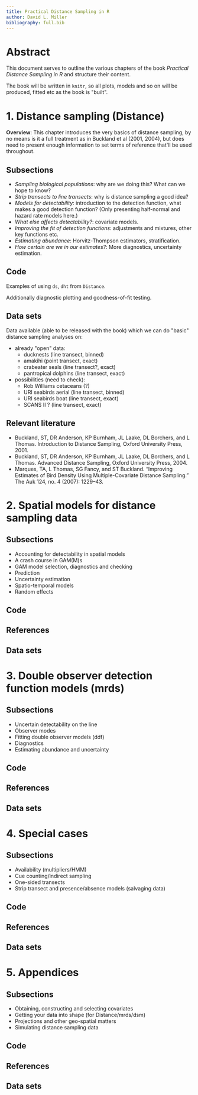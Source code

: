 ```yaml
---
title: Practical Distance Sampling in R
author: David L. Miller
bibliography: full.bib
---
```


# Abstract

This document serves to outline the various chapters of the book *Practical Distance Sampling in R* and structure their content.

The book will be written in `knitr`, so all plots, models and so on will be produced, fitted etc as the book is "built".


# 1. Distance sampling (Distance)

**Overview**: This chapter introduces the very basics of distance sampling, by no means is it a full treatment as in Buckland et al (2001, 2004), but does need to present enough information to set terms of reference that'll be used throughout.



## Subsections

  * *Sampling biological populations*: why are we doing this? What can we hope to know?
  * *Strip transects to line transects*: why is distance sampling a good idea?
  * *Models for detectability*: introduction to the detection function, what makes a good detection function? (Only presenting half-normal and hazard rate models here.)
  * *What else affects detectability?*: covariate models.
  * *Improving the fit of detection functions*: adjustments and mixtures, other key functions etc.
  * *Estimating abundance*: Horvitz-Thompson estimators, stratification.
  * *How certain are we in our estimates?*: More diagnostics, uncertainty estimation.

## Code

Examples of using `ds`, `dht` from `Distance`.

Additionally diagnostic plotting and goodness-of-fit testing.

## Data sets

Data available (able to be released with the book) which we can do "basic" distance sampling analyses on:

  * already "open" data:
     * ducknests (line transect, binned)
     * amakihi (point transect, exact)
     * crabeater seals (line transect?, exact)
     * pantropical dolphins (line transect, exact)
  * possibilities (need to check):
     * Rob Williams cetaceans (?)
     * URI seabirds aerial (line transect, binned)
     * URI seabirds boat (line transect, exact)
     * SCANS II ? (line transect, exact)


## Relevant literature

  * Buckland, ST, DR Anderson, KP Burnham, JL Laake, DL Borchers, and L Thomas. Introduction to Distance Sampling, Oxford University Press, 2001.
  * Buckland, ST, DR Anderson, KP Burnham, JL Laake, DL Borchers, and L Thomas. Advanced Distance Sampling, Oxford University Press, 2004.
  * Marques, TA, L Thomas, SG Fancy, and ST Buckland. “Improving Estimates of Bird Density Using Multiple-Covariate Distance Sampling.” The Auk 124, no. 4 (2007): 1229–43.



# 2. Spatial models for distance sampling data

## Subsections

- Accounting for detectability in spatial models
- A crash course in GAM(M)s
- GAM model selection, diagnostics and checking
- Prediction
- Uncertainty estimation
- Spatio-temporal models
- Random effects


## Code


## References

## Data sets



# 3. Double observer detection function models (mrds)

## Subsections

- Uncertain detectability on the line
- Observer modes
- Fitting double observer models (ddf)
- Diagnostics
- Estimating abundance and uncertainty

## Code


## References

## Data sets


# 4. Special cases

## Subsections

- Availability (multipliers/HMM)
- Cue counting/indirect sampling
- One-sided transects
- Strip transect and presence/absence models (salvaging data)

## Code


## References

## Data sets


# 5. Appendices

## Subsections

  * Obtaining, constructing and selecting covariates
  * Getting your data into shape (for Distance/mrds/dsm)
  * Projections and other geo-spatial matters
  * Simulating distance sampling data


## Code


## References

## Data sets



